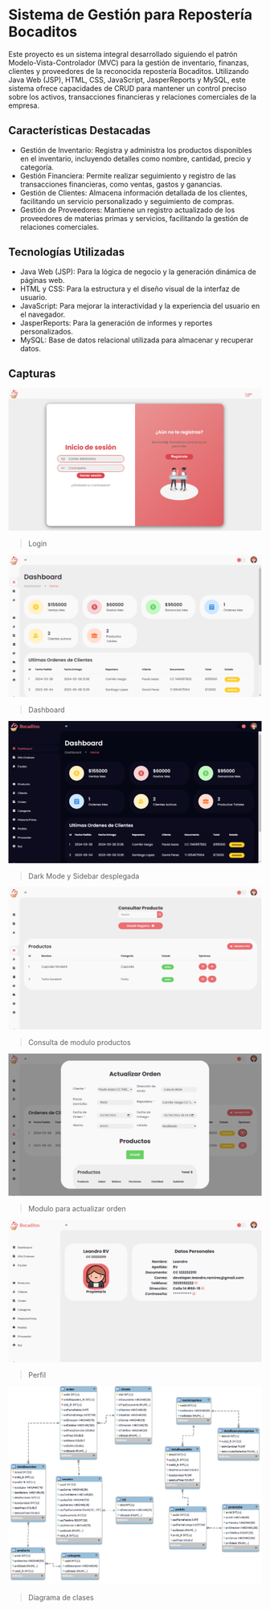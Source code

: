 # Sistema de Gestión para Repostería Bocaditos
Este proyecto es un sistema integral desarrollado siguiendo el patrón Modelo-Vista-Controlador (MVC) para la gestión de inventario, finanzas, clientes y proveedores de la reconocida repostería Bocaditos. Utilizando Java Web (JSP), HTML, CSS, JavaScript, JasperReports y MySQL, este sistema ofrece capacidades de CRUD para mantener un control preciso sobre los activos, transacciones financieras y relaciones comerciales de la empresa.

## Características Destacadas
- Gestión de Inventario: Registra y administra los productos disponibles en el inventario, incluyendo detalles como nombre, cantidad, precio y categoría.
- Gestión Financiera: Permite realizar seguimiento y registro de las transacciones financieras, como ventas, gastos y ganancias.
- Gestión de Clientes: Almacena información detallada de los clientes, facilitando un servicio personalizado y seguimiento de compras.
- Gestión de Proveedores: Mantiene un registro actualizado de los proveedores de materias primas y servicios, facilitando la gestión de relaciones comerciales.

## Tecnologías Utilizadas
- Java Web (JSP): Para la lógica de negocio y la generación dinámica de páginas web.
- HTML y CSS: Para la estructura y el diseño visual de la interfaz de usuario.
- JavaScript: Para mejorar la interactividad y la experiencia del usuario en el navegador.
- JasperReports: Para la generación de informes y reportes personalizados.
- MySQL: Base de datos relacional utilizada para almacenar y recuperar datos.

## Capturas
![Login](captures/cap1.png)
> Login

![Dashboard](captures/cap2.png)
> Dashboard

![Dark Mode](captures/cap3.png)
> Dark Mode y Sidebar desplegada

![Modulo productos](captures/cap4.png)
> Consulta de modulo productos

![Actualizar Orden](captures/cap5.png)
> Modulo para actualizar orden

![Perfil](captures/cap6.png)
> Perfil

![Diagrama](captures/diagrama.png)
> Diagrama de clases
